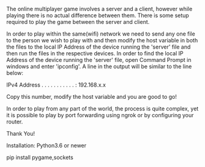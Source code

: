 The online multiplayer game involves a server and a client, however
while playing there is no actual difference between them.
There is some setup required to play the game between the
server and client.

In order to play within the same(wifi) network we need to send any one
file to the person we wish to play with and then modify the 
host variable in both the files to the local IP Address of the device 
running the 'server' file and then run the files in the respective
devices. In order to find the local IP Address of the device running
the 'server' file, open Command Prompt in windows and enter 'ipconfig'.
A line in the output will be similar to the line below:

IPv4 Address . . . . . . . . . . . : 192.168.x.x

Copy this number, modify the host variable and you are good to go!


In order to play from any part of the world, the process is quite 
complex, yet it is possible to play by port forwarding using ngrok or
by configuring your router.

Thank You!

Installation:
Python3.6 or newer

pip install pygame,sockets
